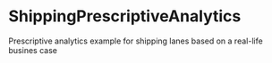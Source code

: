 # ShippingPrescriptiveAnalytics
Prescriptive analytics example for shipping lanes based on a real-life busines case
